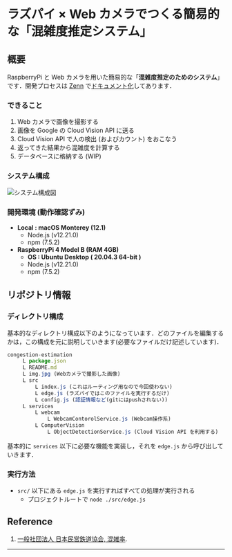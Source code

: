 # ラズパイ × Web カメラでつくる簡易的な「混雑度推定システム」

## 概要

RaspberryPi と Web カメラを用いた簡易的な「**混雑度推定のためのシステム**」です．開発プロセスは [Zenn](https://zenn.dev/) で[ドキュメント化]()してあります．

### できること

1. Web カメラで画像を撮影する
2. 画像を Google の Cloud Vision API に送る
3. Cloud Vision API で人の検出 (およびカウント) をおこなう
4. 返ってきた結果から混雑度を計算する
5. データベースに格納する (WIP)

### システム構成

![システム構成図]('./img/システム構成図.png')

### 開発環境 (動作確認ずみ)

- **Local : macOS Monterey (12.1)**
  - Node.js (v12.21.0)
  - npm (7.5.2)
- **RaspberryPi 4 Model B (RAM 4GB)**
  - **OS : Ubuntu Desktop ( 20.04.3 64-bit )**
  - Node.js (v12.21.0)
  - npm (7.5.2)

## リポジトリ情報

### ディレクトリ構成

基本的なディレクトリ構成以下のようになっています．どのファイルを編集するかは，この構成を元に説明していきます(必要なファイルだけ記述しています)．

```js
congestion-estimation
     L package.json
     L README.md
     L img.jpg (Webカメラで撮影した画像)
     L src
         L index.js (これはルーティング用なので今回使わない)
	     L edge.js (ラズパイではこのファイルを実行するだけ)
	     L config.js (認証情報など(gitにはpushされない))
	 L services
	     L webcam
	         L WebcamContorolService.js (Webcam操作系)
	     L ComputerVision
	         L ObjectDetectionService.js (Cloud Vision API を利用する)
```

基本的に `services` 以下に必要な機能を実装し，それを `edge.js` から呼び出していきます．

### 実行方法

- `src/` 以下にある `edge.js` を実行すればすべての処理が実行される
  - プロジェクトルートで `node ./src/edge.js`

## Reference

1. [一般社団法人 日本民営鉄道協会, 混雑率](https://www.mintetsu.or.jp/knowledge/term/16370.html#:~:text=%22%E8%BC%B8%E9%80%81%E4%BA%BA%E5%93%A1%C3%B7%E8%BC%B8%E9%80%81%E5%8A%9B,%E6%AF%8E%E5%B9%B4%E5%85%AC%E8%A1%A8%E3%81%95%E3%82%8C%E3%81%A6%E3%81%84%E3%81%BE%E3%81%99%E3%80%82).

---
